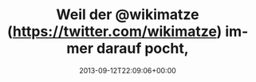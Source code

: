 ---
retweeted: false
source: <a href="http://twitter.com" rel="nofollow">Twitter Web Client</a>
entities:
  hashtags: []
  symbols: []
  user_mentions:
  - name: Matthias Günther
    screen_name: wikimatze
    indices:
    - '9'
    - '19'
    id_str: '89908942'
    id: '89908942'
  urls:
  - url: https://t.co/53PgDevswF
    expanded_url: https://github.com/bascht/stickler-mirror
    display_url: github.com/bascht/stickle…
    indices:
    - '85'
    - '108'
display_text_range:
- '0'
- '108'
favorite_count: '0'
id_str: '378279126143995904'
truncated: false
retweet_count: '0'
id: '378279126143995904'
possibly_sensitive: false
created_at: Thu Sep 12 22:09:06 +0000 2013
favorited: false
full_text: 'Weil der [@wikimatze](https://twitter.com/wikimatze) immer darauf pocht,
  endlich mal wieder was kleines open sourced:'
lang: de
quote_url: https://github.com/bascht/stickler-mirror
tags:
- pesos/twitter
date: '2013-09-12T22:09:06+00:00'
src: https://twitter.com/bascht/status/378279126143995904
original_url: https://twitter.com/bascht/status/378279126143995904
type: twitter_tweet
text: 'Weil der [@wikimatze](https://twitter.com/wikimatze) immer darauf pocht, endlich
  mal wieder was kleines open sourced:'
title: Weil der @wikimatze (https://twitter.com/wikimatze) immer darauf pocht,

---